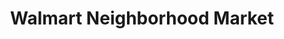 ---
title: "Walmart Neighborhood Market"
url: /miami/walmart-neighborhood-market/
shop: Supermarkt
---